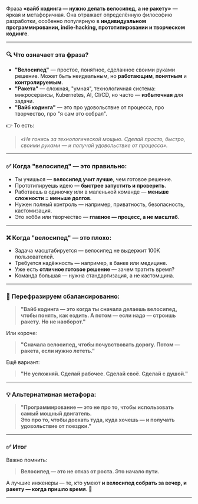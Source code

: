 Фраза **«вайб кодинга — нужно делать велосипед, а не ракету»** — яркая и метафоричная. Она отражает определённую философию разработки, особенно популярную в **индивидуальном программировании, indie-hacking, прототипировании и творческом кодинге**.

---

### 🔍 Что означает эта фраза?

- **"Велосипед"** — простое, понятное, сделанное своими руками решение. Может быть неидеальным, но **работающим**, **понятным** и **контролируемым**.
- **"Ракета"** — сложная, "умная", технологичная система: микросервисы, Kubernetes, AI, CI/CD, но часто — **избыточная** для задачи.
- **"Вайб кодинга"** — это про удовольствие от процесса, про творчество, про "я сам это собрал".

👉 То есть:  
> *«Не гонись за технологической мощью. Сделай просто, быстро, своими руками — и получай удовольствие от процесса».*

---

### ✅ Когда "велосипед" — это правильно:

- Ты учишься — **велосипед учит лучше**, чем готовое решение.
- Прототипируешь идею — **быстрее запустить и проверить**.
- Работаешь в одиночку или в маленькой команде — **меньше сложности = меньше долгов**.
- Нужен полный контроль — например, приватность, безопасность, кастомизация.
- Это хобби или творчество — **главное — процесс, а не масштаб**.

---

### ❌ Когда "велосипед" — это плохо:

- Задача масштабируется — велосипед не выдержит 100K пользователей.
- Требуется надёжность — например, в банке или медицине.
- Уже есть **отличное готовое решение** — зачем тратить время?
- Команда большая — нужна стандартизация, а не кастомщина.

---

### 🔄 Перефразируем сбалансированно:

> **"Вайб кодинга — это когда ты сначала делаешь велосипед, чтобы понять, как ездить. А потом — если надо — строишь ракету. Но не наоборот."**

Или короче:

> **"Сначала велосипед, чтобы почувствовать дорогу. Потом — ракета, если нужно лететь."**

Ещё вариант:

> **"Не усложняй. Сделай рабочее. Сделай своё. Сделай с душой."**

---

### 💡 Альтернативная метафора:

> **"Программирование — это не про то, чтобы использовать самый мощный двигатель.  
> Это про то, чтобы доехать туда, куда хочешь — и получать удовольствие от поездки."**

---

### ✅ Итог

Важно помнить:  
> **Велосипед — это не отказ от роста. Это начало пути.**

А лучшие инженеры — те, кто умеют **и велосипед собрать за вечер, и ракету — когда пришло время**. 🚀

--- 
